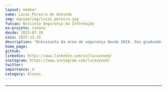 ```yaml
---
layout: member
name: Lucas Pereira de Azevedo
img: equipe/img/lucas_pereira.jpg
funcao: Bolsista Segurança da Informação
ex-projeto: codata
desde: 2023-07-28
saiu: 2025-12-31
description: "Entusiasta da área de segurança desde 2019. Sou graduado pelo IFPB, onde tive o prazer de fazer parte da equipe de robótica e apresentar trabalhos em eventos renomados, como a Campus Party Brasil e Campus Party Natal, abordando temas relacionados à tecnologia, onde despertei minha paixão pela área. Atualmente na graduação de Sistemas de informação pela UFPB, desenvolvi conhecimento sobre hardware hacking, e também aprofundei meus conhecimentos sobre a área de web e redes. Meu interesse por segurança digital tem me motivado a explorar e estudar livremente, sempre em busca de aprimorar minhas competências nesse campo em constante evolução buscando novos desafios e oportunidades para contribuir no desenvolvimento de soluções inovadoras e eficientes."
home_page: 
github: 
linkedin: https://www.linkedin.com/in/lucazeved/
instagram: https://www.instagram.com/lucazeved/
twitter: 
importance: 4
category: Alunos
---
```


---



